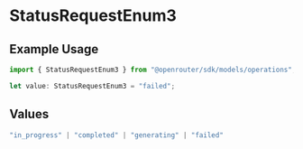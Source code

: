 # StatusRequestEnum3

## Example Usage

```typescript
import { StatusRequestEnum3 } from "@openrouter/sdk/models/operations";

let value: StatusRequestEnum3 = "failed";
```

## Values

```typescript
"in_progress" | "completed" | "generating" | "failed"
```